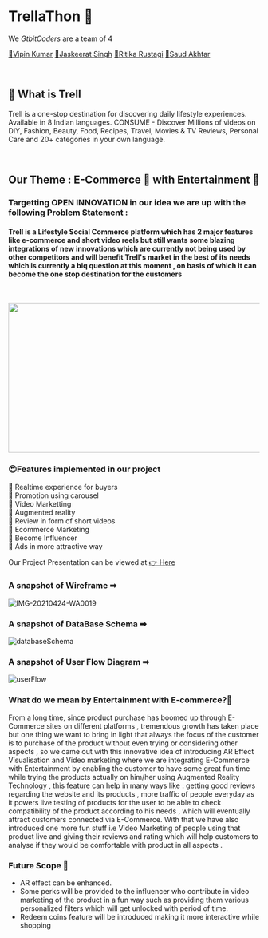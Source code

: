 # TrellaThon 🤩

We *GtbitCoders* are a team of 4 

<p>
  <a href="https://github.com/Vipin1313">📌Vipin Kumar</a>
  <a href="https://github.com/Jassi10000">📌Jaskeerat Singh</a>
  <a href="https://github.com/ritika-rustagi">📌Ritika Rustagi</a>
  <a href="https://github.com/AkhtarSaud">📌Saud Akhtar</a>
</p>
<br> 

## 🔆 What is Trell
Trell is a one-stop destination for discovering daily lifestyle experiences. Available in 8 Indian languages. CONSUME - Discover Millions of videos on DIY, Fashion, Beauty, Food, Recipes, Travel, Movies & TV Reviews, Personal Care and 20+ categories in your own language.


<br>


## Our Theme  : E-Commerce 🎁 with Entertainment 🤩

### Targetting OPEN INNOVATION in our idea we are up with the following Problem Statement :                                       

#### Trell is a Lifestyle Social Commerce platform which has 2 major features like e-commerce and short video reels but still wants some blazing integrations of new innovations which are currently not being used by other competitors and will benefit Trell's market in the best of its needs which is currently a biq question at this moment , on basis of which it can become the  one stop destination for the customers
<br>

<p align="center">
    <img src="https://github.com/Jassi10000/Trell-Project/blob/main/Project-Giphy/1619208050466.gif" width="550" height="300"/>
</p>  


### 😍Features implemented in our project

🚩 Realtime experience for buyers         
🚩 Promotion using carousel                                     
🚩 Video Marketting                           
🚩 Augmented reality                                  
🚩 Review in form of short videos                          
🚩 Ecommerce Marketing                           
🚩 Become Influencer                     
🚩 Ads in more attractive way                 


Our Project Presentation can be viewed at <a href="https://www.canva.com/design/DAEcguWFnZE/share/preview?token=A553IkeOWuKz_jugMIb2XA&role=EDITOR&utm_content=DAEcguWFnZE&utm_campaign=designshare&utm_medium=link&utm_source=sharebutton">👉 Here</a>

### A snapshot of Wireframe ➡
![IMG-20210424-WA0019](https://user-images.githubusercontent.com/64856348/115929589-af261600-a4a5-11eb-865c-77226c97c212.jpg)

### A snapshot of DataBase Schema ➡
![databaseSchema](https://user-images.githubusercontent.com/64856348/115930666-8272fe00-a4a7-11eb-9a3b-c7045b6d6fc2.PNG)

### A snapshot of User Flow Diagram ➡
![userFlow](https://user-images.githubusercontent.com/64856348/115933212-062ee980-a4ac-11eb-9e0f-005ba29571aa.PNG)



### What do we mean by Entertainment with E-commerce?🤔
From a long time, since product purchase has boomed up through E-Commerce sites on different platforms , tremendous growth has taken place but one thing we want to bring in light that always the focus of the customer is to purchase of the product without even trying or considering other aspects , so we came out with this innovative idea of introducing AR Effect Visualisation and Video marketing where we are integrating E-Commerce with Entertainment by enabling the customer to have some great fun time while trying the products actually on him/her using Augmented Reality Technology , this feature can help in many ways like : getting good reviews regarding the website and its products , more traffic of people everyday as it powers live testing of products for the user to be able to check compatibility of the product according to his needs , which will eventually attract customers connected via E-Commerce. 
With that we have also introduced one more fun stuff i.e Video Marketing of people using that product live and giving their reviews and rating which will help customers to analyse if they would be comfortable with product in all aspects .
<br>

### Future Scope 🤖
* AR effect can be enhanced.
* Some perks  will be provided to the influencer who contribute in video marketing of the product in a fun way such as providing them various personalized filters which will     get unlocked with period of time.
* Redeem coins feature will be introduced making it more interactive while shopping

 
